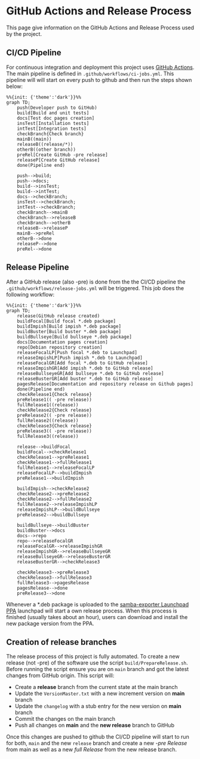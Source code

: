 # GitHub Actions and Release Process

This page give information on the GitHub Actions and Release Process used by the project.

## CI/CD Pipeline

For continuous integration and deployment this project uses [GitHub Actions](https://github.com/imker25/samba_exporter/actions). The main pipeline is defined in `.github/workflows/ci-jobs.yml`. This pipeline will will start on every push to github and then run the steps shown below:

```mermaid
%%{init: {'theme':'dark'}}%%
graph TD;
    push(Developer push to GitHub)
    build[Build and unit tests]
    docs[Test doc pages creation]
    insTest[Installation tests]
    intTest[Integration tests]
    checkBranch{Check branch}
    mainB((main))
    releaseB((release/*))
    otherB((other branch))
    preRel[Create GitHub -pre release]
    releaseP[Create GitHub release]
    done(Pipeline end)

    push-->build;
    push-->docs;
    build-->insTest;
    build-->intTest;
    docs-->checkBranch;
    insTest-->checkBranch;
    intTest-->checkBranch;
    checkBranch-->mainB
    checkBranch-->releaseB
    checkBranch-->otherB
    releaseB-->releaseP
    mainB-->preRel
    otherB-->done
    releaseP-->done
    preRel-->done
```

## Release Pipeline

After a GitHub release (also -pre) is done from the the CI/CD pipeline the `.github/workflows/release-jobs.yml` will be triggered. This job does the following workflow:

```mermaid
%%{init: {'theme':'dark'}}%%
graph TD;
    release(GitHub release created)
    buildFocal[Build focal *.deb package]
    buildImpish[Build impish *.deb package]
    buildBuster[Build buster *.deb package]
    buildBullseye[Build bullseye *.deb package]
    docs[Documentation pages creation]
    repo[Debian repository creation]
    releaseFocalLP[Push focal *.deb to Launchpad]
    releaseImpishLP[Push impish *.deb to Launchpad]
    releaseFocalGR[Add focal *.deb to GitHub release]
    releaseImpishGR[Add impish *.deb to GitHub release]    
    releaseBullseyeGR[Add bullseye *.deb to GitHub release]
    releaseBusterGR[Add buster *.deb to GitHub release] 
    pagesRelease[Documentation and repository release on Github pages]
    done(Pipeline end)
    checkRelease1{Check release}
    preRelease1(( -pre release))
    fullRelease1((release))
    checkRelease2{Check release}
    preRelease2(( -pre release))
    fullRelease2((release))
    checkRelease3{Check release}
    preRelease3(( -pre release))
    fullRelease3((release))

    release-->buildFocal
    buildFocal-->checkRelease1
    checkRelease1-->preRelease1
    checkRelease1-->fullRelease1
    fullRelease1-->releaseFocalLP
    releaseFocalLP-->buildImpish
    preRelease1-->buildImpish

    buildImpish-->checkRelease2
    checkRelease2-->preRelease2
    checkRelease2-->fullRelease2
    fullRelease2-->releaseImpishLP
    releaseImpishLP-->buildBullseye
    preRelease2-->buildBullseye

    buildBullseye-->buildBuster
    buildBuster-->docs
    docs-->repo
    repo-->releaseFocalGR
    releaseFocalGR-->releaseImpishGR
    releaseImpishGR-->releaseBullseyeGR
    releaseBullseyeGR-->releaseBusterGR
    releaseBusterGR-->checkRelease3

    checkRelease3-->preRelease3
    checkRelease3-->fullRelease3
    fullRelease3-->pagesRelease
    pagesRelease-->done
    preRelease3-->done
```

Whenever a *.deb package is uploaded to the [samba-exporter Launchpad PPA](https://launchpad.net/~imker/+archive/ubuntu/samba-exporter-ppa) launchpad will start a own release process. When this process is finished (usually takes about an hour), users can download and install the new package version from the PPA.

## Creation of release branches

The release process of this project is fully automated. To create a new release (not -pre) of the software use the script `build/PrepareRelease.sh`. Before running the script ensure you are on `main` branch and got the latest changes from GitHub origin. This script will:

- Create a **release** branch from the current state at the main branch
- Update the `VersionMaster.txt` with a new increment version on **main** branch
- Update the `changelog` with a stub entry for the new version on **main** branch
- Commit the changes on the main branch
- Push all changes on **main** and the **new release** branch to GitHub

Once this changes are pushed to github the CI/CD pipeline will start to run for both, `main` and the new `release` branch and create a new *-pre Release* from main as well as a new *full Release* from the new release branch. 
